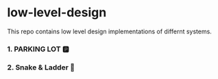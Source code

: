 # low-level-design

This repo contains low level design implementations of differnt systems.

### 1. PARKING LOT 🅿️

### 2. Snake & Ladder 🐍
